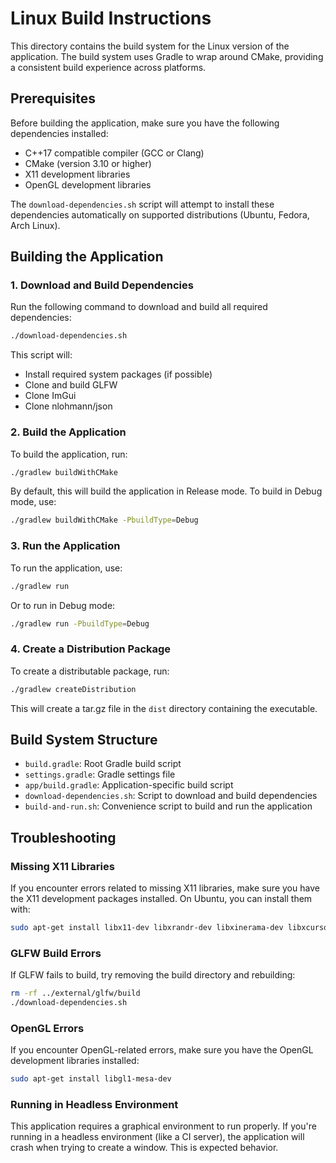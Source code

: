 # Linux Build Instructions

This directory contains the build system for the Linux version of the application. The build system uses Gradle to wrap around CMake, providing a consistent build experience across platforms.

## Prerequisites

Before building the application, make sure you have the following dependencies installed:

- C++17 compatible compiler (GCC or Clang)
- CMake (version 3.10 or higher)
- X11 development libraries
- OpenGL development libraries

The `download-dependencies.sh` script will attempt to install these dependencies automatically on supported distributions (Ubuntu, Fedora, Arch Linux).

## Building the Application

### 1. Download and Build Dependencies

Run the following command to download and build all required dependencies:

```bash
./download-dependencies.sh
```

This script will:
- Install required system packages (if possible)
- Clone and build GLFW
- Clone ImGui
- Clone nlohmann/json

### 2. Build the Application

To build the application, run:

```bash
./gradlew buildWithCMake
```

By default, this will build the application in Release mode. To build in Debug mode, use:

```bash
./gradlew buildWithCMake -PbuildType=Debug
```

### 3. Run the Application

To run the application, use:

```bash
./gradlew run
```

Or to run in Debug mode:

```bash
./gradlew run -PbuildType=Debug
```

### 4. Create a Distribution Package

To create a distributable package, run:

```bash
./gradlew createDistribution
```

This will create a tar.gz file in the `dist` directory containing the executable.

## Build System Structure

- `build.gradle`: Root Gradle build script
- `settings.gradle`: Gradle settings file
- `app/build.gradle`: Application-specific build script
- `download-dependencies.sh`: Script to download and build dependencies
- `build-and-run.sh`: Convenience script to build and run the application

## Troubleshooting

### Missing X11 Libraries

If you encounter errors related to missing X11 libraries, make sure you have the X11 development packages installed. On Ubuntu, you can install them with:

```bash
sudo apt-get install libx11-dev libxrandr-dev libxinerama-dev libxcursor-dev libxi-dev libxext-dev libxfixes-dev libgl1-mesa-dev xorg-dev
```

### GLFW Build Errors

If GLFW fails to build, try removing the build directory and rebuilding:

```bash
rm -rf ../external/glfw/build
./download-dependencies.sh
```

### OpenGL Errors

If you encounter OpenGL-related errors, make sure you have the OpenGL development libraries installed:

```bash
sudo apt-get install libgl1-mesa-dev
```

### Running in Headless Environment

This application requires a graphical environment to run properly. If you're running in a headless environment (like a CI server), the application will crash when trying to create a window. This is expected behavior.
